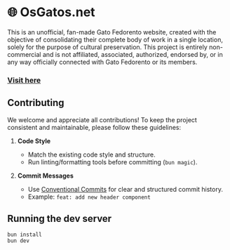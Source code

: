 # 🌐 OsGatos.net

This is an unofficial, fan-made Gato Fedorento website, created with the
objective of consolidating their complete body of work in a single location,
solely for the purpose of cultural preservation. This project is entirely
non-commercial and is not affiliated, associated, authorized, endorsed by, or in
any way officially connected with Gato Fedorento or its members.

### [Visit here](https://osgatos.net)

## Contributing

We welcome and appreciate all contributions! To keep the project consistent and maintainable, please follow these guidelines:

1. **Code Style**  
   - Match the existing code style and structure.  
   - Run linting/formatting tools before committing (`bun magic`).

2. **Commit Messages**  
   - Use [Conventional Commits](https://www.conventionalcommits.org/) for clear and structured commit history.  
   - Example: `feat: add new header component`

## Running the dev server

```shell
bun install
bun dev
```